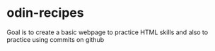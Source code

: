 # odin-recipes
Goal is to create a basic webpage to practice HTML skills and also to practice using commits on github